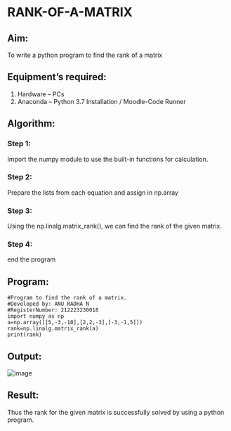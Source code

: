 # RANK-OF-A-MATRIX
## Aim:
To write a python program to find the rank of a matrix
## Equipment’s required:
1. 	Hardware – PCs
2. 	Anaconda – Python 3.7 Installation / Moodle-Code Runner
## Algorithm:
### Step 1:
 Import the numpy module to use the built-in functions for calculation.
### Step 2:
 Prepare the lists from each equation and assign in np.array
### Step 3: 
Using the np.linalg.matrix_rank(), we can find the rank of the given matrix.
### Step 4:
 end the program
## Program:
```
#Program to find the rank of a matrix.
#Developed by: ANU RADHA N
#RegisterNumber: 212223230018
import numpy as np
a=np.array([[5,-3,-10],[2,2,-3],[-3,-1,5]])
rank=np.linalg.matrix_rank(a)
print(rank)
```
## Output:
![image](https://github.com/ANU23000217/RANK-OF-A-MATRIX/assets/139117108/c24a8d3b-544a-4c85-a73c-bc5997944fe5)

## Result:
Thus the rank for the given matrix is successfully solved by  using a python program.


